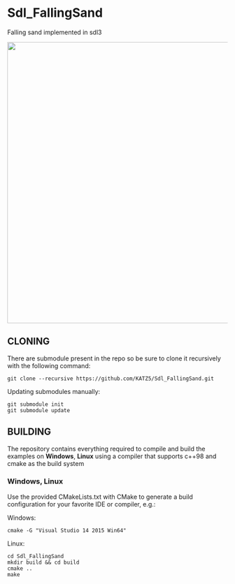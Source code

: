# Sdl_FallingSand

Falling sand implemented in sdl3

<img src="./screenshots/damagedhelmet.jpg" width="644px">

## CLONING

There are submodule present in the repo so be sure to clone it recursively with the following command:

```
git clone --recursive https://github.com/KATZ5/Sdl_FallingSand.git
```

Updating submodules manually:

```
git submodule init
git submodule update
```

## BUILDING

The repository contains everything required to compile and build the examples on **Windows**, **Linux** using a compiler that supports c++98 and cmake as the build system

### Windows, Linux

Use the provided CMakeLists.txt with CMake to generate a build configuration for your favorite IDE or compiler, e.g.:

Windows:

```
cmake -G "Visual Studio 14 2015 Win64"
```

Linux:

```
cd Sdl_FallingSand
mkdir build && cd build
cmake ..
make
```
